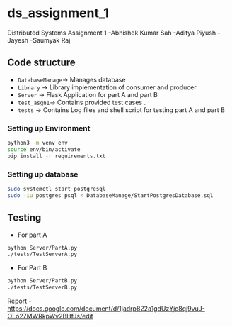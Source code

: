 # ds_assignment_1

Distributed Systems Assignment 1 
-Abhishek Kumar Sah
-Aditya Piyush
-Jayesh
-Saumyak Raj

## Code structure
* `DatabaseManage`-> Manages database
* `Library` -> Library implementation of consumer and producer
* `Server` -> Flask Application for part A and part B
* `test_asgn1`-> Contains provided test cases .
* `tests` -> Contains Log files and shell script for testing part A and part B


### Setting up Environment
```bash
python3 -m venv env
source env/bin/activate
pip install -r requirements.txt
```

### Setting up database
```bash
sudo systemctl start postgresql
sudo -iu postgres psql < DatabaseManage/StartPostgresDatabase.sql
```

## Testing
* For part A
```bash
python Server/PartA.py
./tests/TestServerA.py
```

* For Part B
```bash
python Server/PartB.py
./tests/TestServerB.py
```
Report - https://docs.google.com/document/d/1jadrp822a1gdUzYjc8qj9vuJ-OLo27MWRkpWv2BHfJs/edit
    
